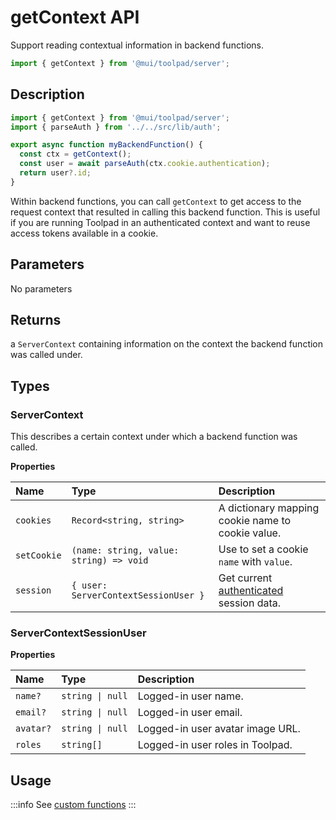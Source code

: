# getContext API

<p class="description">Support reading contextual information in backend functions.</p>

```jsx
import { getContext } from '@mui/toolpad/server';
```

## Description

```jsx
import { getContext } from '@mui/toolpad/server';
import { parseAuth } from '../../src/lib/auth';

export async function myBackendFunction() {
  const ctx = getContext();
  const user = await parseAuth(ctx.cookie.authentication);
  return user?.id;
}
```

Within backend functions, you can call `getContext` to get access to the request context that resulted in calling this backend function. This is useful if you are running Toolpad in an authenticated context and want to reuse access tokens available in a cookie.

## Parameters

No parameters

## Returns

a `ServerContext` containing information on the context the backend function was called under.

## Types

### ServerContext

This describes a certain context under which a backend function was called.

**Properties**

| Name        | Type                                    | Description                                                                  |
| :---------- | :-------------------------------------- | :--------------------------------------------------------------------------- |
| `cookies`   | `Record<string, string>`                | A dictionary mapping cookie name to cookie value.                            |
| `setCookie` | `(name: string, value: string) => void` | Use to set a cookie `name` with `value`.                                     |
| `session`   | `{ user: ServerContextSessionUser }`    | Get current [authenticated](/toolpad/concepts/authentication/) session data. |

### ServerContextSessionUser

**Properties**

| Name      | Type             | Description                      |
| :-------- | :--------------- | :------------------------------- |
| `name?`   | `string \| null` | Logged-in user name.             |
| `email?`  | `string \| null` | Logged-in user email.            |
| `avatar?` | `string \| null` | Logged-in user avatar image URL. |
| `roles`   | `string[]`       | Logged-in user roles in Toolpad. |

## Usage

:::info
See [custom functions](/toolpad/concepts/custom-functions/)
:::
